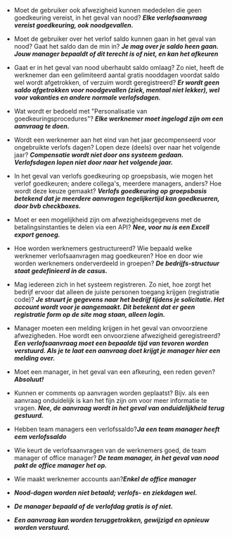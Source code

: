 <!-- VSCode preview: CTRL + SHIFT + V -->


* Moet de gebruiker ook afwezigheid kunnen mededelen die geen goedkeuring vereist, in het geval van nood? ***Elke verlofsaanvraag vereist goedkeuring, ook noodgevallen.***
* Moet de gebruiker over het verlof saldo kunnen gaan in het geval van nood? Gaat het saldo dan de min in? ***Je mag over je saldo heen gaan. Jouw manager bepaaldt of dit terecht is of niet, en kan het afkeuren***

* Gaat er in het geval van nood uberhaubt saldo omlaag? Zo niet, heeft de werknemer dan een gelimiteerd aantal gratis nooddagen voordat saldo wel wordt afgetrokken, of verzuim wordt geregistreerd? ***Er wordt geen saldo afgetrokken voor noodgevallen (ziek, mentaal niet lekker), wel voor vakanties en andere normale verlofsdagen.***

* Wat wordt er bedoeld met "Personalisatie van goedkeuringsprocedures"? ***Elke werknemer moet ingelogd zijn om een aanvraag te doen.***
* Wordt een werknemer aan het eind van het jaar gecompenseerd voor ongebruikte verlofs dagen? Lopen deze (deels) over naar het volgende jaar? ***Compensatie wordt niet door ons systeem gedaan. Verlofsdagen lopen niet door naar het volgende jaar.*** 

* In het geval van verlofs goedkeuring op groepsbasis, wie mogen het verlof goedkeuren; andere collega's, meerdere managers, anders? Hoe wordt deze keuze gemaakt? ***Verlofs goedkeuring op groepsbasis betekend dat je meerdere aanvragen tegelijkertijd kan goedkeueren, door bvb checkboxes.***

* Moet er een mogelijkheid zijn om afwezigheidsgegevens met de betalingsinstanties te delen via een API? ***Nee, voor nu is een Excell export genoeg.***
* Hoe worden werknemers gestructureerd? Wie bepaald welke werknemer verlofsaanvragen mag goedkeuren? Hoe en door wie worden werknemers onderverdeeld in groepen? ***De bedrijfs-structuur staat gedefinieerd in de casus.***

* Mag iedereen zich in het systeem registreren. Zo niet, hoe zorgt het bedrijf ervoor dat alleen de juiste personen toegang krijgen (registratie code)? ***Je struurt je gegevens naar het bedrijf tijdens je solicitatie. Het account wordt voor je aangemaakt. Dit betekent dat er geen registratie form op de site mag staan, alleen login.***

* Manager moeten een melding krijgen in het geval van onvoorziene afwezigheden. Hoe wordt een onvoorziene afwezigheid geregistreerd? ***Een verlofsaanvraag moet een bepaalde tijd van tevoren worden verstuurd. Als je te laat een aanvraag doet krijgt je manager hier een melding over.***

* Moet een manager, in het geval van een afkeuring, een reden geven? ***Absoluut!***
* Kunnen er comments op aanvragen worden geplaatst? Bijv. als een aanvraag onduidelijk is kan het fijn zijn om voor meer informatie te vragen. ***Nee, de aanvraag wordt in het geval van onduidelijkheid terug gestuurd.***

* Hebben team managers een verlofssaldo?***Ja een team manager heeft eem verlofssaldo***

* Wie keurt de verlofsaanvragen van de werknemers goed, de team manager of office manager? ***De team manager, in het geval van nood pakt de office manager het op.***

* Wie maakt werknemer accounts aan?***Enkel de office manager***

* ***Nood-dagen worden niet betaald; verlofs- en ziekdagen wel.***
* ***De manager bepaald of de verlofdag gratis is of niet.***
* ***Een aanvraag kan worden teruggetrokken, gewijzigd en opnieuw worden verstuurd.***
